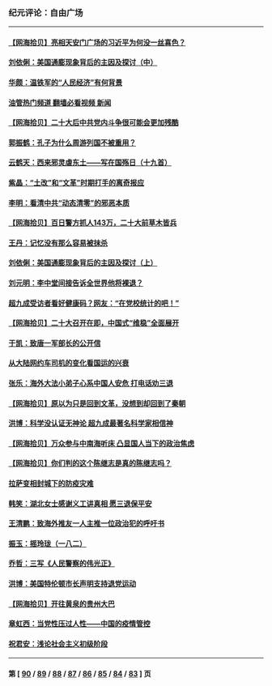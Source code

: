 ### 纪元评论：自由广场
---
#### [【网海拾贝】亮相天安门广场的习近平为何没一丝喜色？](../../pages/nsc993/n13838591.md?10050330) 
#### [刘依俐：美国通膨现象背后的主因及探讨（中）](../../pages/nsc993/n13838520.md?10050330) 
#### [华颇：温铁军的“人民经济”有何背景](../../pages/nsc993/n13838276.md?10050330) 
#### [油管热门频道 翻墙必看视频 新闻](ok?10050330)
#### [【网海拾贝】二十大后中共党内斗争很可能会更加残酷](../../pages/nsc993/n13837774.md?10050330) 
#### [郭振鹤：孔子为什么周游列国不被重用？](../../pages/nsc993/n13837726.md?10050330) 
#### [云鹤天：西来邪灵虐东土——写在国殇日（十九首）](../../pages/nsc993/n13837707.md?10050330) 
#### [紫晶：“土改”和“文革”时期打手的离奇报应](../../pages/nsc993/n13837632.md?10050330) 
#### [李明：看清中共“动态清零”的邪恶本质](../../pages/nsc993/n13837504.md?10050330) 
#### [【网海拾贝】百日警方抓人143万，二十大前草木皆兵](../../pages/nsc993/n13837138.md?10050330) 
#### [王丹：记忆没有那么容易被抹杀](../../pages/nsc993/n13837054.md?10050330) 
#### [刘依俐：美国通膨现象背后的主因及探讨（上）](../../pages/nsc993/n13836940.md?10050330) 
#### [刘元明：李中堂间接告诉全世界他将裸退？](../../pages/nsc993/n13836840.md?10050330) 
#### [超九成受访者看好健康码？网友：“在党校统计的吧！”](../../pages/nsc993/n13836617.md?10050330) 
#### [【网海拾贝】二十大召开在即，中国式“维稳”全面展开](../../pages/nsc993/n13836321.md?10050330) 
#### [于凯：致唐一军部长的公开信](../../pages/nsc993/n13836331.md?10050330) 
#### [从大陆网约车司机的变化看国运的兴衰](../../pages/nsc993/n13835978.md?10050330) 
#### [张乐：海外大法小弟子心系中国人安危 打电话劝三退](../../pages/nsc993/n13835091.md?10050330) 
#### [【网海拾贝】原以为只是回到文革，没想到却回到了秦朝](../../pages/nsc993/n13835064.md?10050330) 
#### [洪博：科学没认证无神论 超九成最著名科学家相信神](../../pages/nsc993/n13834361.md?10050330) 
#### [【网海拾贝】万众参与中南海听床 凸显国人当下的政治焦虑](../../pages/nsc993/n13834381.md?10050330) 
#### [【网海拾贝】你们判的这个陈继志是真的陈继志吗？](../../pages/nsc993/n13833607.md?10050330) 
#### [拉萨变相封城下的防疫灾难](../../pages/nsc993/n13833337.md?10050330) 
#### [韩笑：湖北女士感谢义工讲真相 愿三退保平安](../../pages/nsc993/n13832835.md?10050330) 
#### [王清鹏：致海外推友一人主推一位政治犯的呼吁书](../../pages/nsc993/n13832875.md?10050330) 
#### [振玉：摇玲珑（一八二）](../../pages/nsc993/n13832831.md?10050330) 
#### [乔哲：三写《人民警察的伟光正》](../../pages/nsc993/n13832814.md?10050330) 
#### [洪博：美国特伦顿市长声明支持退党运动](../../pages/nsc993/n13832756.md?10050330) 
#### [【网海拾贝】开往黄泉的贵州大巴](../../pages/nsc993/n13832773.md?10050330) 
#### [章虹西：当党性压过人性——中国的疫情管控](../../pages/nsc993/n13832646.md?10050330) 
#### [祝君安：浅论社会主义初级阶段](../../pages/nsc993/n13832635.md?10050330) 

---
#### 第 [ [90](./90.md?10050330) / [89](./89.md?10050330) / [88](./88.md?10050330) / [87](./87.md?10050330) / [86](./86.md?10050330) / [85](./85.md?10050330) / [84](./84.md?10050330) / [83](./83.md?10050330) ] 页
